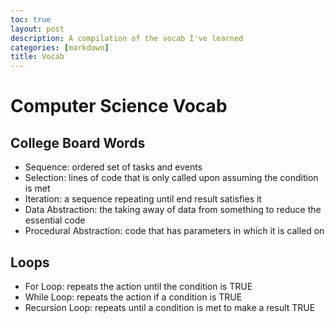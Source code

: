 ```yaml
---
toc: true
layout: post
description: A compilation of the vocab I've learned
categories: [markdown]
title: Vocab
---
```


# Computer Science Vocab

## College Board Words
- Sequence: ordered set of tasks and events
- Selection: lines of code that is only called upon assuming the condition is met
- Iteration: a sequence repeating until end result satisfies it
- Data Abstraction: the taking away of data from something to reduce the essential code
- Procedural Abstraction: code that has parameters in which it is called on
## Loops
- For Loop: repeats the action until the condition is TRUE
- While Loop: repeats the action if a condition is TRUE
- Recursion Loop: repeats until a condition is met to make a result TRUE
